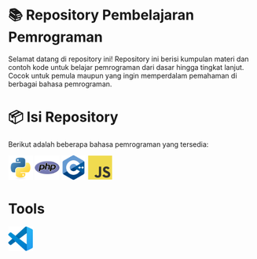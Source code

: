 # 📚 Repository Pembelajaran Pemrograman
Selamat datang di repository ini! Repository ini berisi kumpulan materi dan contoh kode untuk belajar pemrograman dari dasar hingga tingkat lanjut. Cocok untuk pemula maupun yang ingin memperdalam pemahaman di berbagai bahasa pemrograman.

# 📦 Isi Repository
Berikut adalah beberapa bahasa pemrograman yang tersedia: 

<img src="https://raw.githubusercontent.com/devicons/devicon/master/icons/python/python-original.svg" width="50" alt="Python"/> <img src="https://raw.githubusercontent.com/devicons/devicon/master/icons/php/php-original.svg" width="50" alt="Python"/> 
<img src="https://raw.githubusercontent.com/devicons/devicon/master/icons/cplusplus/cplusplus-original.svg" width="50" alt="Python"/>
<img src="https://raw.githubusercontent.com/devicons/devicon/master/icons/javascript/javascript-original.svg" width="50" alt="Javascript"/>

# Tools
<img src="https://raw.githubusercontent.com/devicons/devicon/master/icons/vscode/vscode-original.svg" width="50" alt="VSCode Logo"/>
